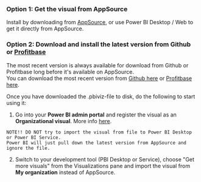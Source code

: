 ### Option 1: Get the visual from AppSource
Install by downloading from [AppSource](https://appsource.microsoft.com/en-us/product/power-bi-visuals/WA200000642?tab=Overview), or use Power BI Desktop / Web to get it directly from AppSource. 

### Option 2: Download and install the latest version from Github or [Profitbase](https://www.profitbase.com/powerbi)

The most recent version is always available for download from Github or Profitbase long before it's available on AppSource.  
You can download the most recent version from [Github here](https://github.com/Profitbase/PowerBI-visuals-FinancialReportingMatrix/releases) or [Profitbase here](https://www.profitbase.com/powerbi).  

Once you have downloaded the .pbiviz-file to disk, do the following to start using it:  
1) Go into your **Power BI admin portal** and register the visual as an **Organizational visual**. More info [here](https://learn.microsoft.com/en-us/power-bi/admin/organizational-visuals#organizational-visuals).  
```
NOTE!! DO NOT try to import the visual from file to Power BI Desktop or Power BI Service.  
Power BI will just pull down the latest version from AppSource and ignore the file.
```  
2) Switch to your development tool (PBI Desktop or Service), choose "Get more visuals" from the Visualizations pane and import the visual from **My organization** instead of AppSource.